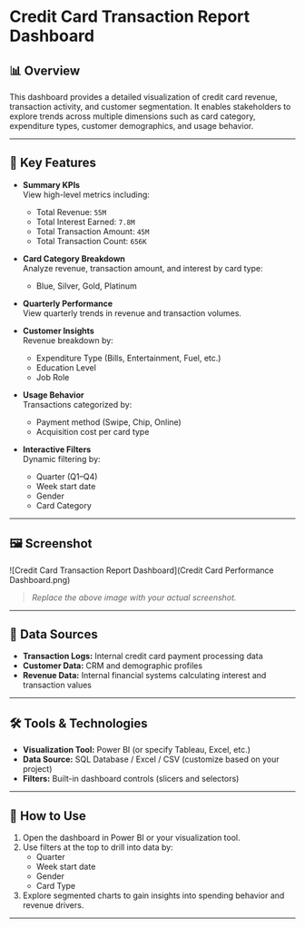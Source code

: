 # Credit Card Transaction Report Dashboard

## 📊 Overview

This dashboard provides a detailed visualization of credit card revenue, transaction activity, and customer segmentation. It enables stakeholders to explore trends across multiple dimensions such as card category, expenditure types, customer demographics, and usage behavior.

---

## 🧩 Key Features

- **Summary KPIs**  
  View high-level metrics including:
  - Total Revenue: `55M`
  - Total Interest Earned: `7.8M`
  - Total Transaction Amount: `45M`
  - Total Transaction Count: `656K`

- **Card Category Breakdown**  
  Analyze revenue, transaction amount, and interest by card type:
  - Blue, Silver, Gold, Platinum

- **Quarterly Performance**  
  View quarterly trends in revenue and transaction volumes.

- **Customer Insights**  
  Revenue breakdown by:
  - Expenditure Type (Bills, Entertainment, Fuel, etc.)
  - Education Level
  - Job Role

- **Usage Behavior**  
  Transactions categorized by:
  - Payment method (Swipe, Chip, Online)
  - Acquisition cost per card type

- **Interactive Filters**  
  Dynamic filtering by:
  - Quarter (Q1–Q4)
  - Week start date
  - Gender
  - Card Category

---

## 🖼️ Screenshot

![Credit Card Transaction Report Dashboard](Credit Card Performance Dashboard.png)

> _Replace the above image with your actual screenshot._

---

## 💾 Data Sources

- **Transaction Logs:** Internal credit card payment processing data  
- **Customer Data:** CRM and demographic profiles  
- **Revenue Data:** Internal financial systems calculating interest and transaction values

---

## 🛠️ Tools & Technologies

- **Visualization Tool:** Power BI (or specify Tableau, Excel, etc.)  
- **Data Source:** SQL Database / Excel / CSV (customize based on your project)  
- **Filters:** Built-in dashboard controls (slicers and selectors)

---

## 🚀 How to Use

1. Open the dashboard in Power BI or your visualization tool.
2. Use filters at the top to drill into data by:
   - Quarter
   - Week start date
   - Gender
   - Card Type
3. Explore segmented charts to gain insights into spending behavior and revenue drivers.

---



